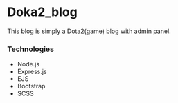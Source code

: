 # Doka2_blog

This blog is simply a Dota2(game) blog with admin panel. 

### Technologies

* Node.js
* Express.js
* EJS
* Bootstrap
* SCSS
